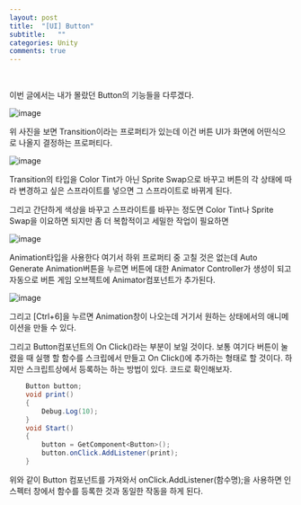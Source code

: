 ```yaml
---
layout: post
title:  "[UI] Button"
subtitle:   ""
categories: Unity
comments: true
---
```


<br>

이번 글에서는 내가 몰랐던 Button의 기능들을 다루겠다.

![image](https://user-images.githubusercontent.com/101051124/157642355-5892a771-ca88-4953-aa29-524ff70edc11.png)

위 사진을 보면 Transition이라는 프로퍼티가 있는데 이건 버튼 UI가 화면에 어떤식으로 나올지 결정하는 프로퍼티다. 

![image](https://user-images.githubusercontent.com/101051124/157642680-015f5b39-e168-4dce-b894-bb77dfd14c9c.png)

Transition의 타입을 Color Tint가 아닌 Sprite Swap으로 바꾸고 버튼의 각 상태에 따라 변경하고 싶은 스프라이트를 넣으면 그 스프라이트로 바뀌게 된다.

그리고 간단하게 색상을 바꾸고 스프라이트를 바꾸는 정도면 Color Tint나 Sprite Swap을 이요하면 되지만 좀 더 복합적이고 세밀한 작업이 필요하면 

![image](https://user-images.githubusercontent.com/101051124/157643092-fe54d43a-edda-4b1b-9843-7c53014c1365.png)

Animation타입을 사용한다 여기서 하위 프로퍼티 중 고칠 것은 없는데 Auto Generate Animation버튼을 누르면 버튼에 대한 Animator Controller가 생성이 되고 자동으로 버튼 게임 오브젝트에 Animator컴포넌트가 추가된다.

![image](https://user-images.githubusercontent.com/101051124/157643564-f051ac84-2f1a-4f6d-ab8c-854c558eb5b3.png)

그리고 [Ctrl+6]을 누르면 Animation창이 나오는데 거기서 원하는 상태에서의 애니메이션을 만들 수 있다.

그리고 Button컴포넌트의 On Click()라는 부분이 보일 것이다. 보통 여기다 버튼이 눌렸을 때 실행 할 함수를 스크립에서 만들고  On Click()에 추가하는 형태로 할 것이다. 하지만 스크립트상에서 등록하는 하는 방법이 있다. 코드로 확인해보자.

```csharp
 	Button button;
    void print()
    {
        Debug.Log(10);
    }
    void Start()
    {
        button = GetComponent<Button>();
        button.onClick.AddListener(print);
    }
```

위와 같이 Button 컴포넌트를 가져와서 onClick.AddListener(함수명);을 사용하면 인스펙터 창에서 함수를 등록한 것과 동일한 작동을 하게 된다.

